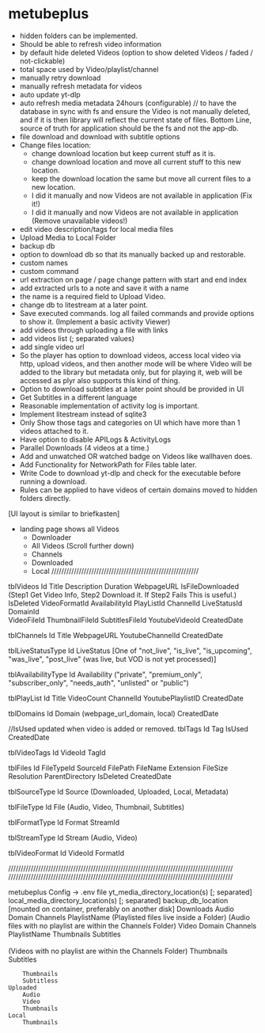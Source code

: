 # metubeplus

- hidden folders can be implemented.
- Should be able to refresh video information
- by default hide deleted Videos (option to show deleted Videos / faded / not-clickable)
- total space used by Video/playlist/channel
- manually retry download
- manually refresh metadata for videos
- auto update yt-dlp
- auto refresh media metadata 24hours (configurable) // to have the database in sync with fs and ensure the Video is not manually deleted, and if it is then library will reflect the current state of files. Bottom Line, source of truth for application should be the fs and not the app-db.
- file download and download with subtitle options
- Change files location:
	- change download location but keep current stuff as it is.
	- change download location and move all current stuff to this new location.
	- keep the download location the same but move all current files to a new location.
	- I did it manually and now Videos are not available in application (Fix it!)
	- I did it manually and now Videos are not available in application (Remove unavailable videos!)
- edit video description/tags for local media files
- Upload Media to Local Folder
- backup db
- option to download db so that its manually backed up and restorable.
- custom names
- custom command
- url extraction on page / page change pattern with start and end index
- add extracted urls to a note and save it with a name 
- the name is a required field to Upload Video.
- change db to litestream at a later point.
- Save executed commands. log all failed commands and provide options to show it. (Implement a basic activity Viewer)
- add videos through uploading a file with links
- add videos list (; separated values)
- add single video url
- So the player has option to download videos, access local video via http, upload videos, and then another mode will be where Video will be added to the library but metadata only, but for playing it, web will be accessed as plyr also supports this kind of thing.
- Option to download subtitles at a later point should be provided in UI
- Get Subtitles in a different language
- Reasonable implementation of activity log is important.
- Implement litestream instead of sqlite3
- Only Show those tags and categories on UI which have more than 1 videos attached to it.
- Have option to disable APILogs & ActivityLogs
- Parallel Downloads (4 videos at a time.)
- Add and unwatched OR watched badge on Videos like wallhaven does.
- Add Functionality for NetworkPath for Files table later.
- Write Code to download yt-dlp and check for the executable before running a download.
- Rules can be applied to have videos of certain domains moved to hidden folders directly.

[UI layout is similar to briefkasten]
- landing page shows all Videos
	- Downloader
	- All Videos (Scroll further down)
	- Channels
	- Downloaded
	- Local
///////////////////////////////////////////////////////////


tblVideos
	Id
	Title
	Description
	Duration
	WebpageURL
	IsFileDownloaded (Step1 Get Video Info, Step2 Download it. If Step2 Fails This is useful.)	
	IsDeleted
	VideoFormatId
	AvailabilityId
	PlayListId
	ChannelId
	LiveStatusId
	DomainId	
	VideoFileId	
	ThumbnailFileId
	SubtitlesFileId
	YoutubeVideoId
	CreatedDate

tblChannels
	Id
	Title
	WebpageURL
	YoutubeChannelId
	CreatedDate
	
tblLiveStatusType
	Id
	LiveStatus [One of "not_live", "is_live", "is_upcoming", "was_live", "post_live" (was live, but VOD is not yet processed)]
	
tblAvailabilityType
	Id
	Availability ("private", "premium_only", "subscriber_only", "needs_auth", "unlisted" or "public")

tblPlayList
	Id
	Title
	VideoCount
	ChannelId
	YoutubePlaylistID
	CreatedDate
	
tblDomains
	Id
	Domain (webpage_url_domain, local)
	CreatedDate

//IsUsed updated when video is added or removed.
tblTags
	Id
	Tag
	IsUsed
	CreatedDate

tblVideoTags
	Id
	VideoId
	TagId

tblFiles
	Id
	FileTypeId
	SourceId
	FilePath
	FileName
	Extension
	FileSize
	Resolution
	ParentDirectory
	IsDeleted
	CreatedDate
	
tblSourceType
	Id
	Source (Downloaded, Uploaded, Local, Metadata)

tblFileType
	Id
	File (Audio, Video, Thumbnail, Subtitles)
	
tblFormatType
	Id
	Format
	StreamId 

tblStreamType
	Id
	Stream (Audio, Video)
	
tblVideoFormat
	Id
	VideoId
	FormatId
	


//////////////////////////////////////////////////////////////////////////////////////////
//////////////////////////////////////////////////////////////////////////////////////////

metubeplus
	Config -> .env file
		yt_media_directory_location(s) [; separated]
		local_media_directory_location(s) [; separated]
		backup_db_location [mounted on container, preferably on another disk]
	Downloads
		Audio
			Domain
				Channels
					PlaylistName
						<FileName>	(Playlisted files live inside a Folder)
					<FileName> (Audio files with no playlist are within the Channels Folder)
		Video
			Domain
				Channels
					PlaylistName
						Thumbnails
						Subtitles	
						<FileName>	
					<FileName> (Videos with no playlist are within the Channels Folder)
					Thumbnails
					Subtitles	

		Thumbnails
		Subtitless
	Uploaded
		Audio
		Video	
		Thumbnails
	Local
		Thumbnails

